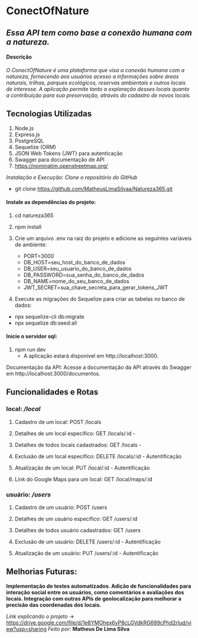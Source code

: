 # ConectOfNature
## *Essa API tem como base a conexão humana com a natureza.*


#### Descrição
*O ConectOfNature é uma plataforma que visa a conexão humana com a natureza, fornecendo aos usuários acesso a informações sobre áreas naturais, trilhas, parques ecológicos, reservas ambientais e outros locais de interesse. A aplicação permite tanto a exploração desses locais quanto a contribuição para sua preservação, através do cadastro de novos locais.*


## Tecnologias Utilizadas
1. Node.js
2. Express.js
3. PostgreSQL
4. Sequelize (ORM)
5. JSON Web Tokens (JWT) para autenticação
6. Swagger para documentação de API
7. https://nominatim.openstreetmap.org/


*Instalação e Execução:*
*Clone o repositório do GitHub*
- git clone https://github.com/MatheusLimaSilvaa/Natureza365.git

#### Instale as dependências do projeto:

1. cd natureza365
2. npm install
3. Crie um arquivo .env na raiz do projeto e adicione as seguintes variáveis de ambiente:

    - PORT=3000
    - DB_HOST=seu_host_do_banco_de_dados
    - DB_USER=seu_usuario_do_banco_de_dados
    - DB_PASSWORD=sua_senha_do_banco_de_dados
    - DB_NAME=nome_do_seu_banco_de_dados
    - JWT_SECRET=sua_chave_secreta_para_gerar_tokens_JWT

1. Execute as migrações do Sequelize para criar as tabelas no banco de dados:
- npx sequelize-cli db:migrate
- npx sequelize db:seed:all

#### Inicie o servidor sql:
1. npm run dev<br>
    - A aplicação estará disponível em http://localhost:3000.

Documentação da API:
Acesse a documentação da API através do Swagger em http://localhost:3000/documentos.

## Funcionalidades e Rotas

### local: */local*

1. Cadastro de um local: POST /locals

2. Detalhes de um local específico: GET /locals/:id - 

3. Detalhes de todos locais cadastrados: GET /locals - 

4. Exclusão de um local específico: DELETE /locals/:id - Autentificação

5. Atualização de um local: PUT /local/:id - Autentificação

6. Link do Google Maps para um local: GET /local/maps/:id 

### usuário: */users*

1. Cadastro de um usuário: POST /users

2. Detalhes de um usuário específico: GET /users/:id

3. Detalhes de todos usuário cadastrados: GET /users

4. Exclusão de um usuário: DELETE /users/:id - Autentificação

5. Atualização de um usuário: PUT /users/:id - Autentificação


## Melhorias Futuras:

**Implementação de testes automatizados.
Adição de funcionalidades para interação social entre os usuários, como comentários e avaliações dos locais.
Integração com outras APIs de geolocalização para melhorar a precisão das coordenadas dos locais.**

*Link explicando o projeto* -> https://drive.google.com/file/d/1e8YMOhex6yP8cLGVdkRG699cPhd2rIud/view?usp=sharing
*Feito por*: **Matheus De Lima Silva**
